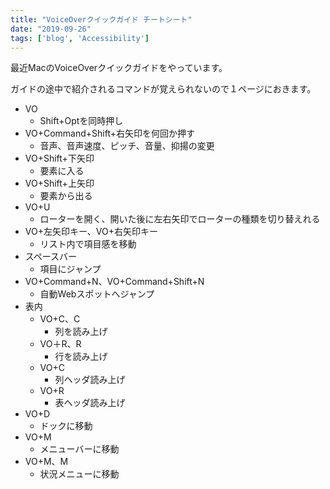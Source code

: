```yaml
---
title: "VoiceOverクイックガイド チートシート"
date: "2019-09-26"
tags: ['blog', 'Accessibility']
---
```


最近MacのVoiceOverクイックガイドをやっています。

ガイドの途中で紹介されるコマンドが覚えられないので１ページにおきます。

- VO
    - Shift+Optを同時押し
- VO+Command+Shift+右矢印を何回か押す
    - 音声、音声速度、ピッチ、音量、抑揚の変更
- VO+Shift+下矢印
    - 要素に入る
- VO+Shift+上矢印
    - 要素から出る
- VO+U
    - ローターを開く、開いた後に左右矢印でローターの種類を切り替えれる
- VO+左矢印キー、VO+右矢印キー
    - リスト内で項目感を移動
- スペースバー
    - 項目にジャンプ
- VO+Command+N、VO+Command+Shift+N
    - 自動Webスポットへジャンプ
- 表内
    - VO+C、C
        - 列を読み上げ
    - VO＋R、R
        - 行を読み上げ
    - VO+C
        - 列ヘッダ読み上げ
    - VO+R
        - 表ヘッダ読み上げ
- VO+D
    - ドックに移動
- VO+M
    - メニューバーに移動
- VO+M、M
    - 状況メニューに移動
